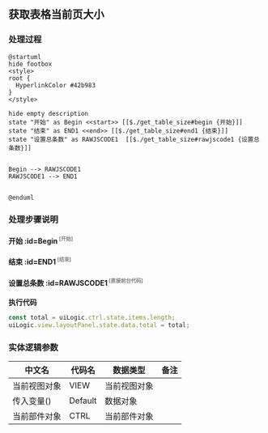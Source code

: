 ## 获取表格当前页大小 <!-- {docsify-ignore-all} -->

   

### 处理过程

```plantuml
@startuml
hide footbox
<style>
root {
  HyperlinkColor #42b983
}
</style>

hide empty description
state "开始" as Begin <<start>> [[$./get_table_size#begin {开始}]]
state "结束" as END1 <<end>> [[$./get_table_size#end1 {结束}]]
state "设置总条数" as RAWJSCODE1  [[$./get_table_size#rawjscode1 {设置总条数}]]


Begin --> RAWJSCODE1
RAWJSCODE1 --> END1


@enduml
```


### 处理步骤说明

#### 开始 :id=Begin<sup class="footnote-symbol"> <font color=gray size=1>[开始]</font></sup>




#### 结束 :id=END1<sup class="footnote-symbol"> <font color=gray size=1>[结束]</font></sup>




#### 设置总条数 :id=RAWJSCODE1<sup class="footnote-symbol"> <font color=gray size=1>[直接前台代码]</font></sup>



<p class="panel-title"><b>执行代码</b></p>

```javascript
const total = uiLogic.ctrl.state.items.length;
uiLogic.view.layoutPanel.state.data.total = total;
```



### 实体逻辑参数

|    中文名   |    代码名    |  数据类型      |备注 |
| --------| --------| --------  | --------   |
|当前视图对象|VIEW|当前视图对象||
|传入变量(<i class="fa fa-check"/></i>)|Default|数据对象||
|当前部件对象|CTRL|当前部件对象||
